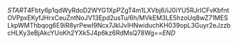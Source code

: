 $START$4Fbty6p1qdWyRdoD2WYG1XpPZgT4m1LXVbj6/iJ0iYU5RJrICFvKbfntOVPpxEKyfJHrxCeuZntNoJV13Epd2usTu/6h/MVkEM3LE5hzoUq8wZ71MESLkpWMThbqog6E9iR8yrPewI9Ncx7JklJvIHNwiduchKH039opL3Guyr2eJzzbcHLKy3eBjAkcYUoKh2YXk5J4p6kz6RdMsQ78Wg==$END$